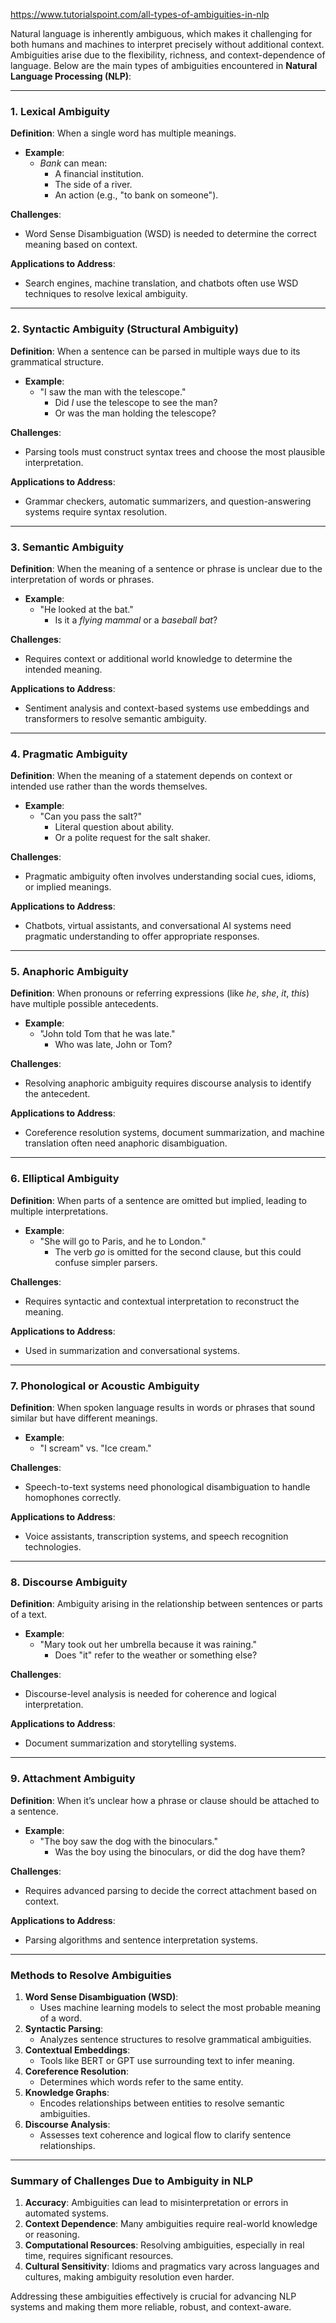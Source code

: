 https://www.tutorialspoint.com/all-types-of-ambiguities-in-nlp


Natural language is inherently ambiguous, which makes it challenging for both humans and machines to interpret precisely without additional context. Ambiguities arise due to the flexibility, richness, and context-dependence of language. Below are the main types of ambiguities encountered in **Natural Language Processing (NLP)**:

---

### 1. **Lexical Ambiguity**

**Definition**: When a single word has multiple meanings.

- **Example**:
    - _Bank_ can mean:
        - A financial institution.
        - The side of a river.
        - An action (e.g., "to bank on someone").

**Challenges**:

- Word Sense Disambiguation (WSD) is needed to determine the correct meaning based on context.

**Applications to Address**:

- Search engines, machine translation, and chatbots often use WSD techniques to resolve lexical ambiguity.

---

### 2. **Syntactic Ambiguity (Structural Ambiguity)**

**Definition**: When a sentence can be parsed in multiple ways due to its grammatical structure.

- **Example**:
    - "I saw the man with the telescope."
        - Did _I_ use the telescope to see the man?
        - Or was the man holding the telescope?

**Challenges**:

- Parsing tools must construct syntax trees and choose the most plausible interpretation.

**Applications to Address**:

- Grammar checkers, automatic summarizers, and question-answering systems require syntax resolution.

---

### 3. **Semantic Ambiguity**

**Definition**: When the meaning of a sentence or phrase is unclear due to the interpretation of words or phrases.

- **Example**:
    - "He looked at the bat."
        - Is it a _flying mammal_ or a _baseball bat_?

**Challenges**:

- Requires context or additional world knowledge to determine the intended meaning.

**Applications to Address**:

- Sentiment analysis and context-based systems use embeddings and transformers to resolve semantic ambiguity.

---

### 4. **Pragmatic Ambiguity**

**Definition**: When the meaning of a statement depends on context or intended use rather than the words themselves.

- **Example**:
    - "Can you pass the salt?"
        - Literal question about ability.
        - Or a polite request for the salt shaker.

**Challenges**:

- Pragmatic ambiguity often involves understanding social cues, idioms, or implied meanings.

**Applications to Address**:

- Chatbots, virtual assistants, and conversational AI systems need pragmatic understanding to offer appropriate responses.

---

### 5. **Anaphoric Ambiguity**

**Definition**: When pronouns or referring expressions (like _he_, _she_, _it_, _this_) have multiple possible antecedents.

- **Example**:
    - "John told Tom that he was late."
        - Who was late, John or Tom?

**Challenges**:

- Resolving anaphoric ambiguity requires discourse analysis to identify the antecedent.

**Applications to Address**:

- Coreference resolution systems, document summarization, and machine translation often need anaphoric disambiguation.

---

### 6. **Elliptical Ambiguity**

**Definition**: When parts of a sentence are omitted but implied, leading to multiple interpretations.

- **Example**:
    - "She will go to Paris, and he to London."
        - The verb _go_ is omitted for the second clause, but this could confuse simpler parsers.

**Challenges**:

- Requires syntactic and contextual interpretation to reconstruct the meaning.

**Applications to Address**:

- Used in summarization and conversational systems.

---

### 7. **Phonological or Acoustic Ambiguity**

**Definition**: When spoken language results in words or phrases that sound similar but have different meanings.

- **Example**:
    - "I scream" vs. "Ice cream."

**Challenges**:

- Speech-to-text systems need phonological disambiguation to handle homophones correctly.

**Applications to Address**:

- Voice assistants, transcription systems, and speech recognition technologies.

---

### 8. **Discourse Ambiguity**

**Definition**: Ambiguity arising in the relationship between sentences or parts of a text.

- **Example**:
    - "Mary took out her umbrella because it was raining."
        - Does "it" refer to the weather or something else?

**Challenges**:

- Discourse-level analysis is needed for coherence and logical interpretation.

**Applications to Address**:

- Document summarization and storytelling systems.

---

### 9. **Attachment Ambiguity**

**Definition**: When it’s unclear how a phrase or clause should be attached to a sentence.

- **Example**:
    - "The boy saw the dog with the binoculars."
        - Was the boy using the binoculars, or did the dog have them?

**Challenges**:

- Requires advanced parsing to decide the correct attachment based on context.

**Applications to Address**:

- Parsing algorithms and sentence interpretation systems.

---

### Methods to Resolve Ambiguities

1. **Word Sense Disambiguation (WSD)**:
    - Uses machine learning models to select the most probable meaning of a word.
2. **Syntactic Parsing**:
    - Analyzes sentence structures to resolve grammatical ambiguities.
3. **Contextual Embeddings**:
    - Tools like BERT or GPT use surrounding text to infer meaning.
4. **Coreference Resolution**:
    - Determines which words refer to the same entity.
5. **Knowledge Graphs**:
    - Encodes relationships between entities to resolve semantic ambiguities.
6. **Discourse Analysis**:
    - Assesses text coherence and logical flow to clarify sentence relationships.

---

### Summary of Challenges Due to Ambiguity in NLP

1. **Accuracy**: Ambiguities can lead to misinterpretation or errors in automated systems.
2. **Context Dependence**: Many ambiguities require real-world knowledge or reasoning.
3. **Computational Resources**: Resolving ambiguities, especially in real time, requires significant resources.
4. **Cultural Sensitivity**: Idioms and pragmatics vary across languages and cultures, making ambiguity resolution even harder.

Addressing these ambiguities effectively is crucial for advancing NLP systems and making them more reliable, robust, and context-aware.